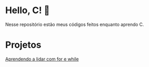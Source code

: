 # Hello, C! 👋
Nesse repositório estão meus códigos feitos enquanto aprendo C.

# Projetos

[Aprendendo a lidar com for e while](./projects)
